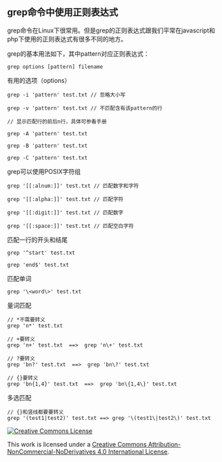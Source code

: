 ## grep命令中使用正则表达式

grep命令在Linux下很常用。但是grep的正则表达式跟我们平常在javascript和php下使用的正则表达式有很多不同的地方。

grep的基本用法如下，其中pattern对应正则表达式：

    grep options [pattern] filename

有用的选项（options）

    grep -i 'pattern' test.txt // 忽略大小写
    
    grep -v 'pattern' test.txt // 不匹配含有该pattern的行
    
    // 显示匹配行的前后n行，具体可参看手册
    
    grep -A 'pattern' test.txt
    
    grep -B 'pattern' test.txt
    
    grep -C 'pattern' test.txt
    

grep可以使用POSIX字符组

    grep '[[:alnum:]]' test.txt // 匹配数字和字符
    
    grep '[[:alpha:]]' test.txt // 匹配字符
    
    grep '[[:digit:]]' test.txt // 匹配数字
    
    grep '[[:space:]]' test.txt // 匹配空白字符
    
    
匹配一行的开头和结尾
 
    grep '^start' test.txt
    
    grep 'end$' test.txt
    
匹配单词

    grep '\<word\>' test.txt
    
量词匹配

    // *不需要转义
    grep 'n*' test.txt
    
    // +要转义
    grep 'n+' test.txt  ==>  grep 'n\+' test.txt
    
    // ?要转义
    grep 'bn?' test.txt  ==>  grep 'bn\?' test.txt
    
    // {}要转义
    grep 'bn{1,4}' test.txt  ==>  grep 'bn\{1,4\}' test.txt
    
多选匹配

    // {}和竖线都要要转义
    grep '(test1|test2)' test.txt ==> grep '\(test1\|test2\)' test.txt
    
    
<a rel="license" href="http://creativecommons.org/licenses/by-nc-nd/4.0/"><img alt="Creative Commons License" style="border-width:0" src="https://i.creativecommons.org/l/by-nc-nd/4.0/88x31.png"></a>
    
This work is licensed under a [Creative Commons Attribution-NonCommercial-NoDerivatives 4.0 International License](http://creativecommons.org/licenses/by-nc-nd/4.0/).